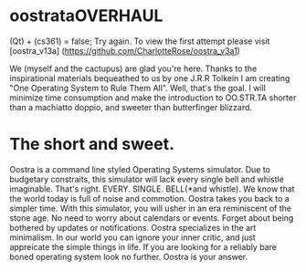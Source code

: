 # oostrataOVERHAUL
(Qt) + (cs361) = false; Try again. To view the first attempt please visit [oostra_v13a] (https://github.com/CharlotteRose/oostra_v3a1)

We (myself and the cactupus) are glad you're here. Thanks to the inspirational materials bequeathed to us by one J.R.R Tolkein I am creating "One Operating System to Rule Them All". Well, that's the goal. I will minimize time consumption and make the introduction to OO.STR.TA shorter than a machiatto doppio, and sweeter than butterfinger blizzard.

<h1>The short and sweet.</h1> 
Oostra is a command line styled Operating Systems simulator. Due to budgetary constraits, this simulator will lack every single bell and whistle imaginable. That's right. EVERY. SINGLE. BELL(*and whistle). We know that the world today is full of noise and commotion. Oostra takes you back to a simpler time. With this simulator, you will usher in an era reminiscent of the stone age. No need to worry about calendars or events. Forget about being bothered by updates or notifications. Oostra specializes in the art minimalism. In our world you can ignore your inner critic, and just appreicate the simple things in life. If you are looking for a reliably bare boned operating system look no further. Oostra is your answer. 
